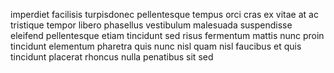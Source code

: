 imperdiet facilisis turpisdonec pellentesque tempus orci cras ex vitae at ac
tristique tempor libero phasellus vestibulum malesuada suspendisse eleifend
pellentesque etiam tincidunt sed risus fermentum mattis nunc proin tincidunt
elementum pharetra quis nunc nisl quam nisl faucibus et quis tincidunt placerat
rhoncus nulla penatibus sit sed
